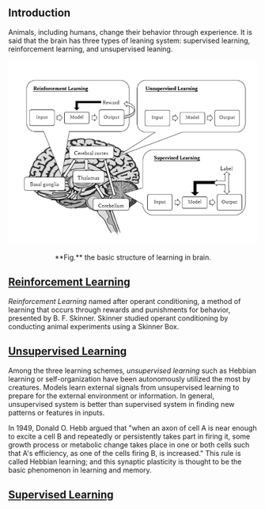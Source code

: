 ## Introduction
Animals, including humans, change their behavior through experience. It is said that the brain has three types of leaning system: supervised learning, reinforcement learning, and unsupervised leaning.

<p align="center">
  <img src="/assets/Brain_DL.PNG"/>
</p>
<center>
**Fig.** the basic structure of learning in brain.
</center>

## [Reinforcement Learning](/examples/reinforcement_learning)
*Reinforcement Learning* named after operant conditioning, a method of learning that occurs through rewards and punishments for behavior, presented by B. F. Skinner. Skinner studied operant conditioning by conducting animal experiments using a Skinner Box.

## [Unsupervised Learning](/examples/unsupervised_learning)
Among the three learning schemes, *unsupervised learning* such as Hebbian learning or self-organization have been autonomously  utilized the most by creatures. Models learn external signals from unsupervised learning to prepare for the external environment or information. In general, unsupervised system is better than supervised system in finding new patterns or features in inputs.

In 1949, Donald O. Hebb argued that "when an axon of cell A is near enough to excite a cell B and repeatedly or persistently takes part in firing it, some growth process or metabolic change takes place in one or both cells such that A's efficiency, as one of the cells firing B, is increased." This rule is called Hebbian learning; and this synaptic plasticity is thought to be the basic phenomenon in learning and memory.

## [Supervised Learning](/examples/supervised_learning) 
